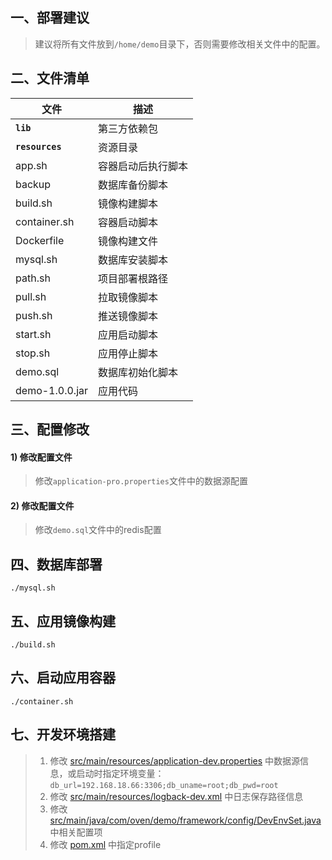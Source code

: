 ## 一、部署建议

> 建议将所有文件放到`/home/demo`目录下，否则需要修改相关文件中的配置。

## 二、文件清单

| 文件              | 描述        |
|-----------------|-----------|
| __`lib`__       | 第三方依赖包    |
| __`resources`__ | 资源目录      |
| app.sh          | 容器启动后执行脚本 |
| backup          | 数据库备份脚本   |
| build.sh        | 镜像构建脚本    |
| container.sh    | 容器启动脚本    |
| Dockerfile      | 镜像构建文件    |
| mysql.sh        | 数据库安装脚本   |
| path.sh         | 项目部署根路径   |
| pull.sh         | 拉取镜像脚本    |
| push.sh         | 推送镜像脚本    |
| start.sh        | 应用启动脚本    |
| stop.sh         | 应用停止脚本    |
| demo.sql        | 数据库初始化脚本  |
| demo-1.0.0.jar  | 应用代码      |

## 三、配置修改

#### 1) 修改配置文件

> 修改`application-pro.properties`文件中的数据源配置

#### 2) 修改配置文件

> 修改`demo.sql`文件中的redis配置

## 四、数据库部署

```shell
./mysql.sh
```

## 五、应用镜像构建

```shell
./build.sh
```

## 六、启动应用容器

```shell
./container.sh
```

## 七、开发环境搭建

> 1. 修改 [src/main/resources/application-dev.properties](./src/main/resources/application-dev.properties) 中数据源信息，或启动时指定环境变量：
     `db_url=192.168.18.66:3306;db_uname=root;db_pwd=root`
> 2. 修改 [src/main/resources/logback-dev.xml](./src/main/resources/logback-dev.xml) 中日志保存路径信息
> 3. 修改 [src/main/java/com/oven/demo/framework/config/DevEnvSet.java](./src/main/java/com/oven/demo/framework/config/DevEnvSet.java) 中相关配置项
> 4. 修改 [pom.xml](./pom.xml) 中指定profile